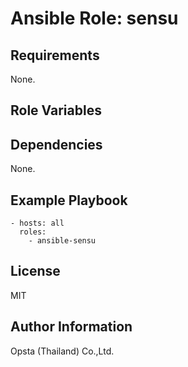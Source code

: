 # Ansible Role: sensu



## Requirements

None.

## Role Variables



## Dependencies

None.

## Example Playbook

    - hosts: all
      roles:
        - ansible-sensu


## License

MIT

## Author Information

Opsta (Thailand) Co.,Ltd.
